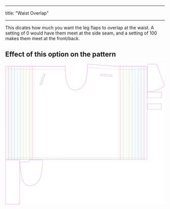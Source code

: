 ***

title: "Waist Overlap"

***

This dicates how much you want the leg flaps to overlap at the waist. A setting of 0 would have them meet at the side seam, and a setting of 100 makes them meet at the front/back.

## Effect of this option on the pattern

![This image shows the effect of this option by superimposing several variants that have a different value for this option](waralee_waistoverlap_sample.svg "Effect of this option on the pattern")
